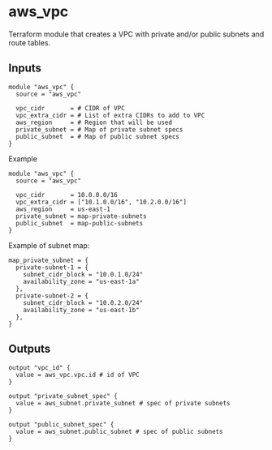 # aws_vpc

Terraform module that creates a VPC with private and/or public subnets and route tables.

## Inputs

```hcl
module "aws_vpc" {
  source = "aws_vpc"
  
  vpc_cidr       = # CIDR of VPC
  vpc_extra_cidr = # List of extra CIDRs to add to VPC
  aws_region     = # Region that will be used
  private_subnet = # Map of private subnet specs
  public_subnet  = # Map of public subnet specs
}
```
Example
```hcl
module "aws_vpc" {
  source = "aws_vpc"
  
  vpc_cidr       = 10.0.0.0/16
  vpc_extra_cidr = ["10.1.0.0/16", "10.2.0.0/16"]
  aws_region     = us-east-1
  private_subnet = map-private-subnets
  public_subnet  = map-public-subnets
}
```
Example of subnet map:
```hcl
map_private_subnet = {
  private-subnet-1 = {
    subnet_cidr_block = "10.0.1.0/24"
    availability_zone = "us-east-1a"
  },
  private-subnet-2 = {
    subnet_cidr_block = "10.0.2.0/24"
    availability_zone = "us-east-1b"
  },
}
```

## Outputs
```hcl
output "vpc_id" {
  value = aws_vpc.vpc.id # id of VPC
}

output "private_subnet_spec" {
  value = aws_subnet.private_subnet # spec of private subnets
}

output "public_subnet_spec" {
  value = aws_subnet.public_subnet # spec of public subnets
}
```
